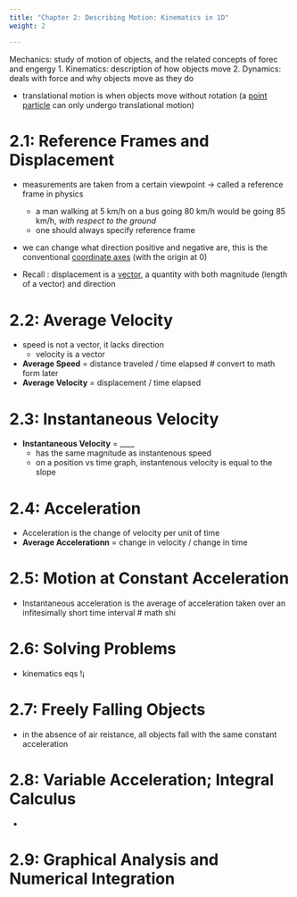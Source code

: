 ```yaml
---
title: "Chapter 2: Describing Motion: Kinematics in 1D"
weight: 2

---
```

Mechanics: study of motion of objects, and the related concepts of forec and engergy
    1. Kinematics: description of how objects move
    2. Dynamics: deals with force and why objects move as they do 

- translational motion is when objects move without rotation (a [point particle](https://en.wikipedia.org/wiki/Point_particle) can only undergo translational motion)
# 2.1: Reference Frames and Displacement
- measurements are taken from a certain viewpoint &rarr; called a reference frame in physics 
    - a man walking at 5 km/h on a bus going 80 km/h would be going 85 km/h, *with respect to the ground* 
    - one should always specify reference frame 

- we can change what direction positive and negative are, this is the conventional [coordinate axes](/notes/docs/physics7a/cooraxis.gif/) (with the origin at 0)
- Recall : displacement is a [vector](https://mathinsight.org/vector_introduction), a quantity with both magnitude (length of a vector) and direction



# 2.2: Average Velocity
- speed is not a vector, it lacks direction
    - velocity is a vector 
- **Average Speed** = distance traveled / time elapsed # convert to math form later 
- **Average Velocity** = displacement / time elapsed 

# 2.3: Instantaneous Velocity
- **Instantaneous Velocity** = ____
    - has the same magnitude as instantenous speed
    - on a position vs time graph, instantenous velocity is equal to the slope

# 2.4: Acceleration
- Acceleration is the change of velocity per unit of time
- **Average Accelerationn** = change in velocity / change in time  
# 2.5: Motion at Constant Acceleration 
-  Instantaneous acceleration is the average of acceleration taken over an infitesimally short time interval # math shi  

# 2.6: Solving Problems
- kinematics eqs !¡

# 2.7: Freely Falling Objects
- in the absence of air reistance, all objects fall with the same constant acceleration 

# 2.8: Variable Acceleration; Integral Calculus 
- 
# 2.9: Graphical Analysis and Numerical Integration 
